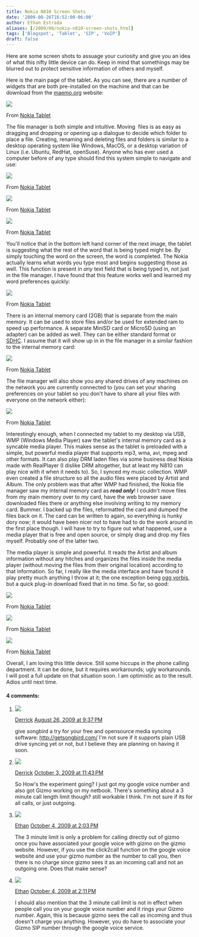 ```yaml
---
title: Nokia N810 Screen Shots
date: '2009-08-26T16:52:00-06:00'
author: Ethan Estrada
aliases: [/2009/08/nokia-n810-screen-shots.html]
tags: ['Blogspot', 'Tablet', 'SIP', 'VoIP']
draft: false
---
```


Here are some screen shots to assuage your curiosity
and give you an idea of what this nifty little device can do.
Keep in mind that somethings may be blurred out
to protect sensitive information of others and myself.

Here is the main page of the tablet.
As you can see,
there are a number of widgets that are both pre-installed on the machine
and that can be download from the [maemo.org](http://maemo.org/) website:

[![](https://blogger.googleusercontent.com/img/b/R29vZ2xl/AVvXsEgpORRiI0Ms8dgy9wKr9cGO_lvRHTiSpV70dgq_jVQnbOJvkzFdPiIOoyLPQ9_x8ebUTz6-d_Vzqd-oo5JYq1TKG2K3YUvY7Su46_IokGPK4LeKGZSc7V5Or1FhHG-vbirpMmcWMuSVUwY/s144/screenshot01.jpg)](//picasaweb.google.com/lh/photo/Gv7bXm0kn70qH4lgftcSLg?authkey=Gv1sRgCPGasLqPgLiykwE&feat=embedwebsite)

From [Nokia Tablet](//picasaweb.google.com/ethan.estrada/NokiaTablet?authkey=Gv1sRgCPGasLqPgLiykwE&feat=embedwebsite)

The file manager is both simple and intuitive.
Moving  files is as easy as dragging and dropping
or opening up a dialogue to decide which folder to place a file.
Creating,
renaming and deleting files and folders
is similar to a desktop operating system
like Windows, MacOS, or a desktop variation of Linux (i.e. Ubuntu, RedHat, openSuse).
Anyone who has ever used a computer before of any type
should find this system simple to navigate and use:

[![](https://blogger.googleusercontent.com/img/b/R29vZ2xl/AVvXsEj4NVnz85-KaJdO68Pe8S64fECFb0lqL2tMISVqhYEuY9vesdOS5JJLB6gPjQ2QhyphenhyphenaOEUzfMWt5cpBoFbkDhsdQmIfU01z4pi56m5F7QGsNdUrfR-CI9NAYcqGMjnB2NY09I56oWfSPfhs/s144/screenshot04.jpg)](//picasaweb.google.com/lh/photo/fJw3J4exuYw0w7bhF77hlw?authkey=Gv1sRgCPGasLqPgLiykwE&feat=embedwebsite)

From [Nokia Tablet](//picasaweb.google.com/ethan.estrada/NokiaTablet?authkey=Gv1sRgCPGasLqPgLiykwE&feat=embedwebsite)

[![](https://blogger.googleusercontent.com/img/b/R29vZ2xl/AVvXsEhvEFZ7U_38D8-elIQPvo95sDbBQ8PDTS-BFsezawbtklWlrbpUcVGtCdQ1AQ7lcjzcsNQRgcnQhutiuJgG3l59XIFGxmSsgaM4SfwVrF7BifMXVOhQ8jOATsQVsx9jJmHuRmgPAemjeVs/s144/screenshot05.jpg)](//picasaweb.google.com/lh/photo/N1_sYzMOdwr6oLbRlUTMow?authkey=Gv1sRgCPGasLqPgLiykwE&feat=embedwebsite)

From [Nokia Tablet](//picasaweb.google.com/ethan.estrada/NokiaTablet?authkey=Gv1sRgCPGasLqPgLiykwE&feat=embedwebsite)

[![](https://blogger.googleusercontent.com/img/b/R29vZ2xl/AVvXsEhfjjFW80dy_62FEvCh_lNgZX5QCpgmq7Jv6dwJZxs1NJ-bPOwiH6mKHlVT0Hxdsxm4TLwLq-TzLRUz__cM8marvWgmTbDgYZuCphgSXP3vwTY0sN5e5lZLnajdJQqgtJFtYTJdDEh84cg/s144/screenshot08.jpg)](//picasaweb.google.com/lh/photo/BOpl6M3Xf-29fOSvkkT2Ag?authkey=Gv1sRgCPGasLqPgLiykwE&feat=embedwebsite)

From [Nokia Tablet](//picasaweb.google.com/ethan.estrada/NokiaTablet?authkey=Gv1sRgCPGasLqPgLiykwE&feat=embedwebsite)

You'll notice that in the bottom left hand corner of the next image,
the tablet is suggesting what the rest of the word that is being typed might be.
By simply touching the word on the screen,
the word is completed.
The Nokia actually learns what words you type most
and begins suggesting those as well.
This function is present in _any_ text field that is being typed in,
not just in the file manager.
I have found that this feature works well
and learned my word preferences quickly:

[![](https://blogger.googleusercontent.com/img/b/R29vZ2xl/AVvXsEh1gtjGvxI1fNDKQaUejcmIYYvHPKPG6cn_1LvUuw47Cu5SSIWrg_BZ44noGxOuxubiUDGR3fDstn61PM01d6HIZnDob4hmRuiOBrCdqMafYpMTtnVuXBxhfe6f1oWRfr-uRNuEfpvplmo/s144/screenshot09.jpg)](//picasaweb.google.com/lh/photo/31KUF_vth476x7lG3FPevg?authkey=Gv1sRgCPGasLqPgLiykwE&feat=embedwebsite)

From [Nokia Tablet](//picasaweb.google.com/ethan.estrada/NokiaTablet?authkey=Gv1sRgCPGasLqPgLiykwE&feat=embedwebsite)

There is an internal memory card (2GB) that is separate from the main memory.
It can be used to store files and/or be used for extended ram to speed up performance.
A separate MiniSD card or MicroSD (using an adapter) can be added as well.
They can be either standard format
or [SDHC](http://en.wikipedia.org/wiki/Secure_Digital_card#SDHC).
I assume that it will show up in in the file manager
in a similar fashion to the internal memory card:

[![](https://blogger.googleusercontent.com/img/b/R29vZ2xl/AVvXsEj0pg5sxkxXulcxnqU5qbg9RqRgL9GRxDecs6W-MbcGy2MltlvYbhqIPRqZxrIqPBnqduX7caeXJiuhdW5KVRI1RuXW11ZpJyrhCmEC4Il5sshg-qhgDc8T4XEDPvLlfQGkSb_sBCuta8E/s144/screenshot07.jpg)](//picasaweb.google.com/lh/photo/bNC8x4q702eImALYcEHVew?authkey=Gv1sRgCPGasLqPgLiykwE&feat=embedwebsite)

From [Nokia Tablet](//picasaweb.google.com/ethan.estrada/NokiaTablet?authkey=Gv1sRgCPGasLqPgLiykwE&feat=embedwebsite)

The file manager will also show you
any shared drives of any machines on the network
you are currently connected to
(you can set your sharing preferences on your tablet
so you don't have to share all your files with everyone on the network either):

[![](https://blogger.googleusercontent.com/img/b/R29vZ2xl/AVvXsEhau8mZZjM9ibAcUbYtvffZNLkk7Ko7Vv_QypjSKqjyqPputDIa9UxbRMHWRGXyHV-EuSX_aDvg_9Zii0HF3j5JiAS3wdSZVfHC8dr0B03PgkkVIiZSD5e7zv_QZ4IRL3oaFTI_xOedoLk/s144/screenshot06.jpg)](//picasaweb.google.com/lh/photo/z-xGtWdETqgX2UZTHtjPEw?authkey=Gv1sRgCPGasLqPgLiykwE&feat=embedwebsite)

From [Nokia Tablet](//picasaweb.google.com/ethan.estrada/NokiaTablet?authkey=Gv1sRgCPGasLqPgLiykwE&feat=embedwebsite)

Interestingly enough,
when I connected my tablet to my desktop via USB,
WMP (Windows Media Player) saw the tablet's internal memory card
as a syncable media player.
This makes sense as the tablet is preloaded with a simple,
but powerful media player that supports mp3, wma, avi, mpeg and other formats.
It can also play DRM laden files via some business deal Nokia made with RealPlayer
(I dislike DRM altogether,
but at least my N810 can play nice with it when it needs to).
So, I synced my music collection.
WMP even created a file structure
so all the audio files were placed by Artist and Album.
The only problem was that after WMP had finished,
the Nokia file manager saw my internal memory card as ***read only***!
I couldn't move files from my main memory over to my card,
have the web browser save downloaded files there
or anything else involving writing to my memory card.
Bummer.
I backed up the files,
reformatted the card and dumped the files back on it.
The card can be written to again,
so everything is hunky dory now;
it would have been nicer not to have had to do the work around
in the first place though.
I will have to try to figure out what happened,
use a media player that is free and open source,
or simply drag and drop my files myself.
Probably one of the latter two.

The media player is simple and powerful.
It reads the Artist and album information without any hitches
and organizes the files inside the media player
(without moving the files from their original location)
according to that information.
So far,
I really like the media interface
and have found it play pretty much anything I throw at it;
the one exception being [ogg vorbis](http://www.vorbis.com/),
but a quick plug-in download fixed that in no time.
So far, so good:

[![](https://blogger.googleusercontent.com/img/b/R29vZ2xl/AVvXsEiruWJHH3xRVFDHs0iAS-VnHhMe4hDL2PWn-AEIiukIrgKOzhI6SMQoCKxsZfBagRFWGIXDlZopaWGfwqQRRqCQFyQpK8AlXSXZwyBsQkb-FrYb6eRRH_dDhrwZb-k_T__NEExpD241MUs/s144/Nokiascreenshot.png)](//picasaweb.google.com/lh/photo/k79rL3hcg5h4B48_7UBBoQ?authkey=Gv1sRgCPGasLqPgLiykwE&feat=embedwebsite)

From [Nokia Tablet](//picasaweb.google.com/ethan.estrada/NokiaTablet?authkey=Gv1sRgCPGasLqPgLiykwE&feat=embedwebsite)

[![](https://blogger.googleusercontent.com/img/b/R29vZ2xl/AVvXsEibwzj-wP2AqPwhCPzDIaMcMbXQBDBhFhWmMXnuX0e2m5OVgwSPaq4uC-RCwCgwfun4Hj17wwc2m6pFFSF_bKJYVY0qdnclkhv-pXR8_d91PYfudlDCvMAupgUs-igTfceoBcK8pSFd7WI/s144/Nokiascreenshot.png)](//picasaweb.google.com/lh/photo/3JiM1nFRUcpXHiBWjhPrqg?authkey=Gv1sRgCPGasLqPgLiykwE&feat=embedwebsite)

From [Nokia Tablet](//picasaweb.google.com/ethan.estrada/NokiaTablet?authkey=Gv1sRgCPGasLqPgLiykwE&feat=embedwebsite)

[![](https://blogger.googleusercontent.com/img/b/R29vZ2xl/AVvXsEhOqc88mi8k7udhPow2p6KbKyoa7_P4HYp34KO7R0rSvPPUD0m5EC6jwWG3Ec5kLEpJHkLlXOGgfQdND4nM8y5aNoggHs8iQefCVXiVPFKXy7ueqEIoy_EN3hK6Q8C22cIt5PF_gciSU0c/s144/Nokiascreenshot.png)](//picasaweb.google.com/lh/photo/sSo3ZxwHGKPCG4hXD7gZEw?authkey=Gv1sRgCPGasLqPgLiykwE&feat=embedwebsite)

From [Nokia Tablet](//picasaweb.google.com/ethan.estrada/NokiaTablet?authkey=Gv1sRgCPGasLqPgLiykwE&feat=embedwebsite)

Overall, I am loving this little device.
Still some hiccups in the phone calling department.
It can be done, but it requires workarounds; ugly workarounds.
I will post a full update on that situation soon.
I am optimistic as to the result.
Adios until next time.

#### 4 comments:

1. ![](//resources.blogblog.com/img/blank.gif)

   [Derrick](//www.blogger.com/profile/03305841855571619856) [August 26, 2009 at 9:37 PM](https://rocketboytech.blogspot.com/2009/08/nokia-n810-screen-shots.html?showComment=1251344228371#c3453868601477184350)

   give songbird a try for your free and opensource media syncing software: http://getsongbird.com/ I'm not sure if it supports plain USB drive syncing yet or not, but I believe they are planning on having it soon.

2. ![](//resources.blogblog.com/img/blank.gif)

   [Derrick](//www.blogger.com/profile/03305841855571619856) [October 3, 2009 at 11:43 PM](https://rocketboytech.blogspot.com/2009/08/nokia-n810-screen-shots.html?showComment=1254634980120#c3477761143070338915)

   So How's the experiment going? I just got my google voice number and also got Gizmo working on my netbook. There's something about a 3 minute call length limit though? still workable I think. I'm not sure if its for all calls, or just outgoing.

3. ![](//resources.blogblog.com/img/blank.gif)

   [Ethan](//www.blogger.com/profile/02097738143094944050) [October 4, 2009 at 2:03 PM](https://rocketboytech.blogspot.com/2009/08/nokia-n810-screen-shots.html?showComment=1254686588139#c1826146619365796456)

   The 3 minute limit is only a problem for calling directly out of gizmo once you have associated your google voice with gizmo on the gizmo website. However, if you use the click2call function on the google voice website and use your gizmo number as the number to call you, then there is no charge since gizmo sees it as an incoming call and not an outgoing one. Does that make sense?

4. ![](//resources.blogblog.com/img/blank.gif)

   [Ethan](//www.blogger.com/profile/02097738143094944050) [October 4, 2009 at 2:11 PM](https://rocketboytech.blogspot.com/2009/08/nokia-n810-screen-shots.html?showComment=1254687090773#c2022572228545844546)

   I should also mention that the 3 minute call limit is not in effect when people call you on your google voice number and it rings your Gizmo number. Again, this is because gizmo sees the call as incoming and thus doesn't charge you anything. However, you do have to associate your Gizmo SIP number through the google voice service.

